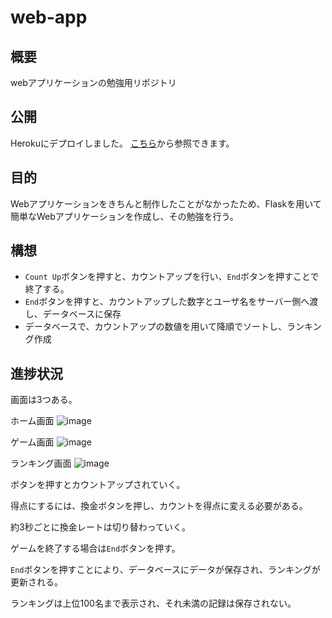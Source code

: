 # web-app

## 概要

webアプリケーションの勉強用リポジトリ

## 公開
Herokuにデプロイしました。
[こちら](https://count-up-game.herokuapp.com/)から参照できます。

## 目的

Webアプリケーションをきちんと制作したことがなかったため、Flaskを用いて簡単なWebアプリケーションを作成し、その勉強を行う。

## 構想

* `Count Up`ボタンを押すと、カウントアップを行い、`End`ボタンを押すことで終了する。
* `End`ボタンを押すと、カウントアップした数字とユーザ名をサーバー側へ渡し、データベースに保存
* データベースで、カウントアップの数値を用いて降順でソートし、ランキング作成

## 進捗状況
画面は3つある。

ホーム画面
![image](https://user-images.githubusercontent.com/72598968/123894898-ee874c00-d999-11eb-8f51-421ffe9f8f95.png)

ゲーム画面
![image](https://user-images.githubusercontent.com/72598968/123894925-fb0ba480-d999-11eb-906a-15269cad5767.png)

ランキング画面
![image](https://user-images.githubusercontent.com/72598968/123894950-0363df80-d99a-11eb-948c-717f509ee975.png)

ボタンを押すとカウントアップされていく。

得点にするには、換金ボタンを押し、カウントを得点に変える必要がある。

約3秒ごとに換金レートは切り替わっていく。

ゲームを終了する場合は`End`ボタンを押す。

`End`ボタンを押すことにより、データベースにデータが保存され、ランキングが更新される。

ランキングは上位100名まで表示され、それ未満の記録は保存されない。

